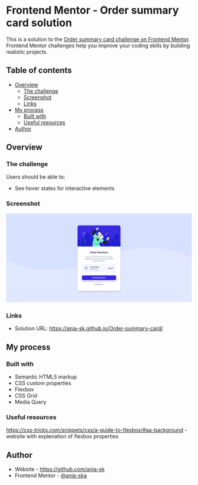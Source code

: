 # Frontend Mentor - Order summary card solution

This is a solution to the [Order summary card challenge on Frontend Mentor](https://www.frontendmentor.io/challenges/order-summary-component-QlPmajDUj). Frontend Mentor challenges help you improve your coding skills by building realistic projects. 

## Table of contents

- [Overview](#overview)
  - [The challenge](#the-challenge)
  - [Screenshot](#screenshot)
  - [Links](#links)
- [My process](#my-process)
  - [Built with](#built-with)   
  - [Useful resources](#useful-resources)
- [Author](#author)


## Overview

### The challenge

Users should be able to:

- See hover states for interactive elements

### Screenshot

![](./screenshots/screenshot.png)

### Links

- Solution URL: https://ania-sk.github.io/Order-summary-card/

## My process

### Built with

- Semantic HTML5 markup
- CSS custom properties
- Flexbox
- CSS Grid
- Media Query

### Useful resources

https://css-tricks.com/snippets/css/a-guide-to-flexbox/#aa-background - website with explenation of flexbox properties

## Author

- Website - https://github.com/ania-sk
- Frontend Mentor - [@ania-ska](https://www.frontendmentor.io/profile/ania-sk)